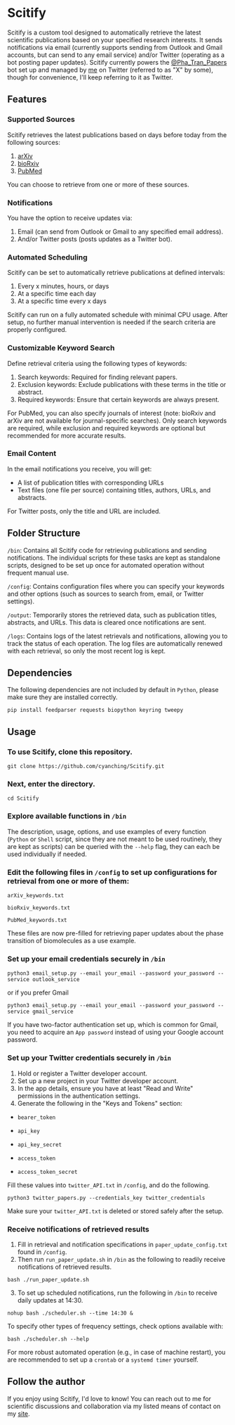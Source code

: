 # Scitify

Scitify is a custom tool designed to automatically retrieve the latest scientific publications based on your specified research interests. It sends notifications via email (currently supports sending from Outlook and Gmail accounts, but can send to any email service) and/or Twitter (operating as a bot posting paper updates). Scitify currently powers the [@Pha_Tran_Papers](https://x.com/pha_tran_papers) bot set up and managed by [me](https://x.com/chingcyan) on Twitter (referred to as "X" by some), though for convenience, I'll keep referring to it as Twitter.

## Features

### Supported Sources

Scitify retrieves the latest publications based on days before today from the following sources: 

1. [arXiv](https://arxiv.org/)
2. [bioRxiv](https://www.biorxiv.org/)
3. [PubMed](https://pubmed.ncbi.nlm.nih.gov/)

You can choose to retrieve from one or more of these sources. 

### Notifications

You have the option to receive updates via: 

1. Email (can send from Outlook or Gmail to any specified email address).
2. And/or Twitter posts (posts updates as a Twitter bot).

### Automated Scheduling

Scitify can be set to automatically retrieve publications at defined intervals:
1. Every x minutes, hours, or days
2. At a specific time each day
3. At a specific time every x days

Scitify can run on a fully automated schedule with minimal CPU usage. After setup, no further manual intervention is needed if the search criteria are properly configured.

### Customizable Keyword Search

Define retrieval criteria using the following types of keywords:
1. Search keywords: Required for finding relevant papers.
2. Exclusion keywords: Exclude publications with these terms in the title or abstract.
3. Required keywords: Ensure that certain keywords are always present.

For PubMed, you can also specify journals of interest (note: bioRxiv and arXiv are not available for journal-specific searches). Only search keywords are required, while exclusion and required keywords are optional but recommended for more accurate results.

### Email Content

In the email notifications you receive, you will get:
- A list of publication titles with corresponding URLs
- Text files (one file per source) containing titles, authors, URLs, and abstracts.

For Twitter posts, only the title and URL are included.

## Folder Structure

`/bin`: Contains all Scitify code for retrieving publications and sending notifications. The individual scripts for these tasks are kept as standalone scripts, designed to be set up once for automated operation without frequent manual use.

`/config`: Contains configuration files where you can specify your keywords and other options (such as sources to search from, email, or Twitter settings).

`/output`: Temporarily stores the retrieved data, such as publication titles, abstracts, and URLs. This data is cleared once notifications are sent.

`/logs`: Contains logs of the latest retrievals and notifications, allowing you to track the status of each operation. The log files are automatically renewed with each retrieval, so only the most recent log is kept.

## Dependencies

The following dependencies are not included by default in `Python`, please make sure they are installed correctly.
```
pip install feedparser requests biopython keyring tweepy
```

## Usage

### To use Scitify, clone this repository.
```
git clone https://github.com/cyanching/Scitify.git
```
### Next, enter the directory.
```
cd Scitify
```
### Explore available functions in `/bin`
The description, usage, options, and use examples of every function (`Python` or `Shell` script, since they are not meant to be used routinely, they are kept as scripts) can be queried with the `--help` flag, they can each be used individually if needed.

### Edit the following files in `/config` to set up configurations for retrieval from one or more of them:
`arXiv_keywords.txt`

`bioRxiv_keywords.txt`

`PubMed_keywords.txt`

These files are now pre-filled for retrieving paper updates about the phase transition of biomolecules as a use example.

### Set up your email credentials securely in `/bin`
```
python3 email_setup.py --email your_email --password your_password --service outlook_service
```
or if you prefer Gmail
```
python3 email_setup.py --email your_email --password your_password --service gmail_service
```
If you have two-factor authentication set up, which is common for Gmail, you need to acquire an `App password` instead of using your Google account password.

### Set up your Twitter credentials securely in `/bin`
1. Hold or register a Twitter developer account.
2. Set up a new project in your Twitter developer account.
3. In the app details, ensure you have at least "Read and Write" permissions in the authentication settings.
4. Generate the following in the "Keys and Tokens" section:

- `bearer_token`

- `api_key`

- `api_key_secret`

- `access_token`

- `access_token_secret`

Fill these values into `twitter_API.txt` in `/config`, and do the following.
```
python3 twitter_papers.py --credentials_key twitter_credentials
```
Make sure your `twitter_API.txt` is deleted or stored safely after the setup.

### Receive notifications of retrieved results
1. Fill in retrieval and notification specifications in `paper_update_config.txt` found in `/config`.
2. Then run `run_paper_update.sh` in `/bin` as the following to readily receive notifications of retrieved results.
```
bash ./run_paper_update.sh
```
3. To set up scheduled notifications, run the following in `/bin` to receive daily updates at 14:30.
```
nohup bash ./scheduler.sh --time 14:30 &
```
To specify other types of frequency settings, check options available with:
```
bash ./scheduler.sh --help
```
For more robust automated operation (e.g., in case of machine restart), you are recommended to set up a `crontab` or a `systemd timer` yourself.

## Follow the author

If you enjoy using Scitify, I'd love to know! You can reach out to me for scientific discussions and collaboration via my listed means of contact on my [site](https://cyanching.github.io/). 


